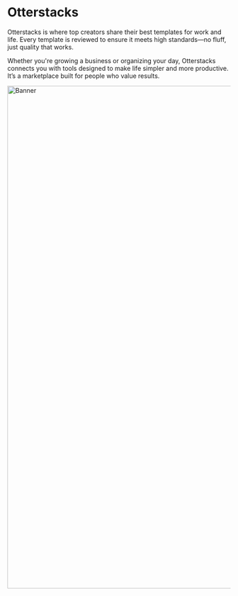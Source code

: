 # Otterstacks

Otterstacks is where top creators share their best templates for work and life. Every template is reviewed to ensure it meets high standards—no fluff, just quality that works.

Whether you're growing a business or organizing your day, Otterstacks connects you with tools designed to make life simpler and more productive. It’s a marketplace built for people who value results.

<img width="1135" alt="Banner" src="https://github.com/user-attachments/assets/56c0a226-440c-4405-8479-e823f4ae11a8" />
